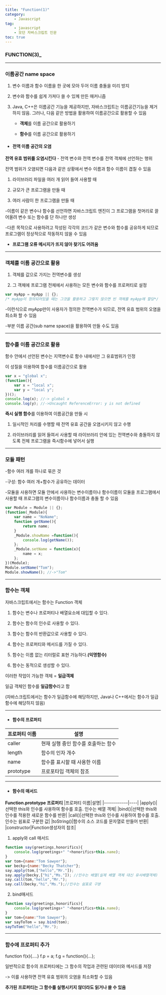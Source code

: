 ```yaml
---
title: "Function(1)"
category:
    - Javascript
tag:
    - javascript
    - 모던 자바스크립트 인문
toc: true
---
```


### FUNCTION(3)_

---

### 이름공간 name space

1. 변수 이름과 함수 이름을 한 곳에 모아 두어 이름 충돌을 미리 방지

2. 변수와 함수를 쉽게 가져다 쓸 수 있께 만든 매커니즘

3. Java, C++은 이름공간 기능을 제공하지만, 자바스크립트는 이름공간기능을 제거하지 않음. 그러나, 다음 같은 방법을 활용하여 이름공간으로 활용할 수 있음

    - **객체**를 이름 공간으로 활용하기

    - **함수**를 이름 공간으로 활용하기


* #### 전역 이름 공간의 오염

**전역 유효 범위를 오염시킨다** - 전역 변수와 전역 변수를 전역 객체에 선언하는 행위


전역 범위가 오염되면 다음과 같은 상황에서 변수 이름과 함수 이름이 겹칠 수 있음

1. 라이브러리 파일을 여러 개 읽어 들여 사용할 때

2. 규모가 큰 프로그램을 만들 때

3. 여러 사람이 한 프로그램을 만들 때 


-이름이 같은 변수나 함수를 선언하면 자바스크립트 엔진이 그 프로그램을 첫머리로 끌어올려 변수 또는 함수를 단 하나만 생성


-다른 목적으로 사용하려고 작성된 각각의 코드가 같은 변수와 함수를 공유하게 되므로 프로그램이 정상적으로 작동하지 않을 수 있음


- **프로그램 오류 메시지가 뜨지 않아 찾기도 어려움**

---

### 객체를 이름 공간으로 활용 

1. 객체를 값으로 가지는 전역변수를 생성 

2. 그 객체에 프로그램 전체에서 사용하는 모든 변수와 함수를 프로퍼티로 설정

```Javascript
var myApp = myApp || {};
/* myApp이 정의되어있을 때는 그것을 활용하고 그렇지 않으면 빈 객체를 myApp에 할당*/
```



-이런식으로 myApp만이 사용자가 정의한 전역변수가 되므로, 전역 유효 범위의 오염을 최소화 할 수 있음

-부분 이름 공간(sub name space)을 활용하여 만들 수도 있음

---

### 함수를 이름 공간으로 활용

함수 안에서 선언된 변수는 지역변수로 함수 내에서만 그 유효범위가 인정

이 성질을 이용하여 함수를 이름공간으로 활용

```javascript
var x = "global x";
(function(){
    var x = "local x";
    var y = "local y";
})();
console.log(x); //-> global x
console.log(y); //->Uncaught ReferenceError: y is not defined
```

**즉시 실행 함수**를 이용하여 이름공간을 만들 시 

1. 일시적인 처리를 수행할 때 전역 유효 공간을 오염시키지 않고 수행

2. 라이브러리를 읽어 들여서 사용할 때 라이브러리 안에 있는 전역변수와 충돌하지 않도록 전체 프로그램을 즉시함수에 넣어서 실행

---

### 모듈 패턴

-함수 여러 개를 하나로 묶은 것

-구성: 함수 여러 개+함수가 공유하는 데이터

-모듈을 사용하면 모듈 안에서 사용하는 변수이름이나 함수이름이 모듈을 프로그램에서 사용할 때 프로그램의 변수이름이나 함수이름과 충돌 할 수 있음

```javascript
var Module = Module || {};
(function(_Module){
    var name = "NoName";
    function getName(){
        return name;
    }
    _Module.showName =function(){
        console.log(getName());
    };
    _Module.setName = function(x){
        name = x;
    };
})(Module);
Module.setName("Tom");
Module.showName(); //->"Tom"
```

---

### 함수는 객체

자바스크립트에서는 함수는 Function 객체

1. 함수는 변수나 프로퍼티나 배열요소에 대입할 수 있다.

2. 함수는 함수의 인수로 사용할 수 있다.

3. 함수는 함수의 반환값으로 사용할 수 있다.

4. 함수는 프로퍼티와 메서드를 가질 수 있다.

5. 함수는 이름 없는 리터럴로 표현 가능하다.**(익명함수)**

6. 함수는 동적으로 생성할 수 있다.


이러한 작업이 가능한 객체 = **일급객체**

일급 객체인 함수를 **일급함수**라고 함

(자바스크립트에서는 함수가 일급함수에 해당하지만, Java나 C++에서는 함수가 일급함수에 해당하지 않음)

---

* #### 함수의 프로퍼티

|프로퍼티 이름|설명|
|------------|----|
|caller|현재 실행 중인 함수를 호출하는 함수|
|length|함수의 인자 개수|
|name|함수를 표시할 때 사용한 이름|
|prototype|프로포타입 객체의 참조|

---

* #### 함수의 매서드

**Function.prototype 프로퍼티**
|프로퍼티 이름|설명|
|------------|----|
|apply()|선택한 this와 인수를 사용하여 함수를 호출. 인수는 배열 객체|
|bind()|선택한 this와 인수를 적용한 새로운 함수를 반환|
|call()|선택한 this와 인수를 사용하여 함수를 호출. 인수는 쉼표로 구분한 값|
|toString()|함수의 소스 코드를 문자열로 만들어 반환|
|constructor|Function생성자의 참조|


1. apply와 call 매서드

```javascript
function say(greetings,honorifics){
    console.log(greetings+" "+honorifics+this.name);
}
var tom={name:"Tom Sawyer"};
var becky={name:"Becky Thatcher"};
say.apply(tom,["hello","Mr."]);
say.apply(becky,["hi","Ms."]); //인수는 배열(실제 배열 객체 대신 유사배열객체)
say.call(tom,"hello","Mr.");
say.call(becky,"hi","Ms.");//인수는 쉼표로 구분
```

2. bind매서드

```javascript
function say(greetings,honorifics){
    console.log(greetings+" "+honorifics+this.name);
}
var tom={name:"Tom Sawyer"};
var sayToTom = say.bind(tom);
sayToTom("hello","Mr.");
```

---

### 함수에 프로퍼티 추가


function f(x){....}
f.p = a;
f.g = function(){...};


일반적으로 함수의 프로퍼티에는 그 함수의 작업과 관련된 데이터와 메서드를 저장

-> 이를 사용하면 전역 유효 범위의 오염을 최소화할 수 있음


**추가된 프로퍼티는 그 함수를 실행시키지 않더라도 읽거나 쓸 수 있음**
